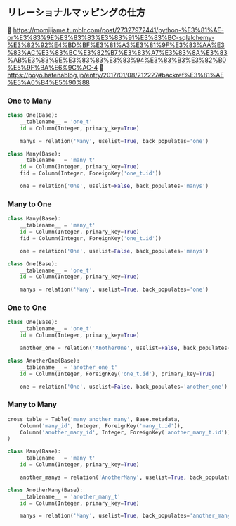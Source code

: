 リレーショナルマッピングの仕方
------------------------------

📖 https://momijiame.tumblr.com/post/27327972441/python-%E3%81%AE-or%E3%83%9E%E3%83%83%E3%83%91%E3%83%BC-sqlalchemy-%E3%82%92%E4%BD%BF%E3%81%A3%E3%81%9F%E3%83%AA%E3%83%AC%E3%83%BC%E3%82%B7%E3%83%A7%E3%83%8A%E3%83%AB%E3%83%9E%E3%83%83%E3%83%94%E3%83%B3%E3%82%B0%E5%9F%BA%E6%9C%AC-4
📖 https://poyo.hatenablog.jp/entry/2017/01/08/212227#backref%E3%81%AE%E5%A0%B4%E5%90%88

### One to Many

```python
class One(Base):
    __tablename__ = 'one_t'
    id = Column(Integer, primary_key=True)

    manys = relation('Many', uselist=True, back_populates='one')

class Many(Base):
    __tablename__ = 'many_t'
    id = Column(Integer, primary_key=True)
    fid = Column(Integer, ForeignKey('one_t.id'))

    one = relation('One', uselist=False, back_populates='manys')
```

### Many to One

```python
class Many(Base):
    __tablename__ = 'many_t'
    id = Column(Integer, primary_key=True)
    fid = Column(Integer, ForeignKey('one_t.id'))

    one = relation('One', uselist=False, back_populates='manys')

class One(Base):
    __tablename__ = 'one_t'
    id = Column(Integer, primary_key=True)

    manys = relation('Many', uselist=True, back_populates='one')
```

### One to One

```python
class One(Base):
    __tablename__ = 'one_t'
    id = Column(Integer, primary_key=True)

    another_one = relation('AnotherOne', uselist=False, back_populates='one')

class AnotherOne(Base):
    __tablename__ = 'another_one_t'
    id = Column(Integer, ForeignKey('one_t.id'), primary_key=True)

    one = relation('One', uselist=False, back_populates='another_one')
```

### Many to Many

```python
cross_table = Table('many_another_many', Base.metadata,
    Column('many_id', Integer, ForeignKey('many_t.id')),
    Column('another_many_id', Integer, ForeignKey('another_many_t.id'))
)

class Many(Base):
    __tablename__ = 'many_t'
    id = Column(Integer, primary_key=True)

    another_manys = relation('AnotherMany', uselist=True, back_populates='manys', secondary=cross_table)

class AnotherMany(Base):
    __tablename__ = 'another_many_t'
    id = Column(Integer, primary_key=True)

    manys = relation('Many', uselist=True, back_populates='another_manys', secondary=cross_table)
```